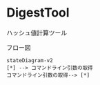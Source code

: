# DigestTool
ハッシュ値計算ツール

フロー図
```mermaid
stateDiagram-v2
[*] --> コマンドライン引数の取得
コマンドライン引数の取得--> [*]
```
